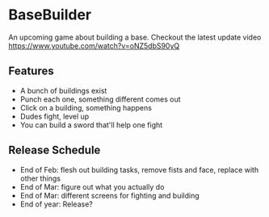 # BaseBuilder
An upcoming game about building a base. Checkout the latest update video https://www.youtube.com/watch?v=oNZ5dbS90yQ

## Features
* A bunch of buildings exist
* Punch each one, something different comes out
* Click on a building, something happens
* Dudes fight, level up
* You can build a sword that'll help one fight

## Release Schedule

* End of Feb: flesh out building tasks, remove fists and face, replace with
  other things
* End of Mar: figure out what you actually do
* End of Mar: different screens for fighting and building
* End of year: Release?
